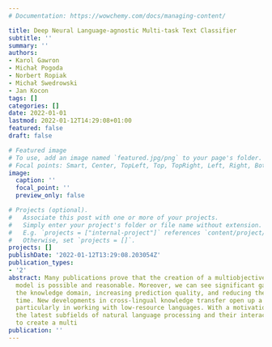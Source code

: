 ```yaml
---
# Documentation: https://wowchemy.com/docs/managing-content/

title: Deep Neural Language-agnostic Multi-task Text Classifier
subtitle: ''
summary: ''
authors:
- Karol Gawron
- Michał Pogoda
- Norbert Ropiak
- Michał Swedrowski
- Jan Kocon
tags: []
categories: []
date: 2022-01-01
lastmod: 2022-01-12T14:29:08+01:00
featured: false
draft: false

# Featured image
# To use, add an image named `featured.jpg/png` to your page's folder.
# Focal points: Smart, Center, TopLeft, Top, TopRight, Left, Right, BottomLeft, Bottom, BottomRight.
image:
  caption: ''
  focal_point: ''
  preview_only: false

# Projects (optional).
#   Associate this post with one or more of your projects.
#   Simply enter your project's folder or file name without extension.
#   E.g. `projects = ["internal-project"]` references `content/project/deep-learning/index.md`.
#   Otherwise, set `projects = []`.
projects: []
publishDate: '2022-01-12T13:29:08.203054Z'
publication_types:
- '2'
abstract: Many publications prove that the creation of a multiobjective machine learning
  model is possible and reasonable. Moreover, we can see significant gains in expanding
  the knowledge domain, increasing prediction quality, and reducing the inference
  time. New developments in cross-lingual knowledge transfer open up a range of possibilities,
  particularly in working with low-resource languages. With a motivation to explore
  the latest subfields of natural language processing and their interactions, we decided
  to create a multi
publication: ''
---
```

